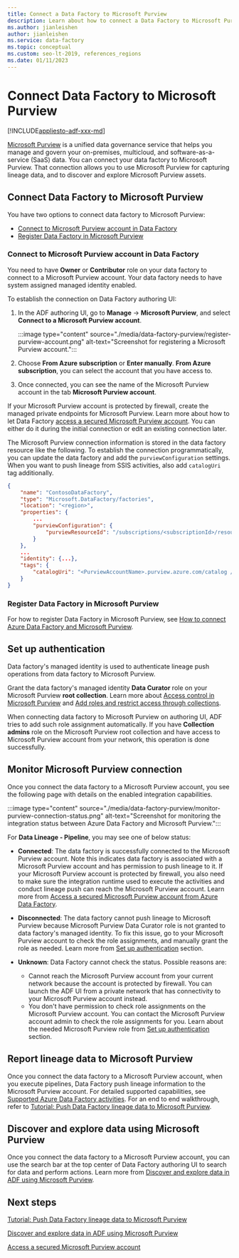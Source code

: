 ```yaml
---
title: Connect a Data Factory to Microsoft Purview
description: Learn about how to connect a Data Factory to Microsoft Purview
ms.author: jianleishen
author: jianleishen
ms.service: data-factory
ms.topic: conceptual
ms.custom: seo-lt-2019, references_regions
ms.date: 01/11/2023
---
```


# Connect Data Factory to Microsoft Purview

[!INCLUDE[appliesto-adf-xxx-md](includes/appliesto-adf-xxx-md.md)]

[Microsoft Purview](../purview/overview.md) is a unified data governance service that helps you manage and govern your on-premises, multicloud, and software-as-a-service (SaaS) data. You can connect your data factory to Microsoft Purview. That connection allows you to use Microsoft Purview for capturing lineage data, and to discover and explore Microsoft Purview assets.

## Connect Data Factory to Microsoft Purview

You have two options to connect data factory to Microsoft Purview:

- [Connect to Microsoft Purview account in Data Factory](#connect-to-microsoft-purview-account-in-data-factory)
- [Register Data Factory in Microsoft Purview](#register-data-factory-in-microsoft-purview)

### Connect to Microsoft Purview account in Data Factory

You need to have **Owner** or **Contributor** role on your data factory to connect to a Microsoft Purview account. Your data factory needs to have system assigned managed identity enabled.

To establish the connection on Data Factory authoring UI:

1. In the ADF authoring UI, go to **Manage** -> **Microsoft Purview**, and select **Connect to a Microsoft Purview account**. 

    :::image type="content" source="./media/data-factory-purview/register-purview-account.png" alt-text="Screenshot for registering a Microsoft Purview account.":::

2. Choose **From Azure subscription** or **Enter manually**. **From Azure subscription**, you can select the account that you have access to.

3. Once connected, you can see the name of the Microsoft Purview account in the tab **Microsoft Purview account**.

If your Microsoft Purview account is protected by firewall, create the managed private endpoints for Microsoft Purview. Learn more about how to let Data Factory [access a secured Microsoft Purview account](how-to-access-secured-purview-account.md). You can either do it during the initial connection or edit an existing connection later.

The Microsoft Purview connection information is stored in the data factory resource like the following. To establish the connection programmatically, you can update the data factory and add the `purviewConfiguration` settings. When you want to push lineage from SSIS activities, also add `catalogUri` tag additionally.

```json
{
    "name": "ContosoDataFactory",
    "type": "Microsoft.DataFactory/factories",
    "location": "<region>",
    "properties": {
        ...
        "purviewConfiguration": {
            "purviewResourceId": "/subscriptions/<subscriptionId>/resourceGroups/<resourceGroupname>/providers/Microsoft.Purview/accounts/<PurviewAccountName>"
        }
    },
    ...
    "identity": {...},
    "tags": {
        "catalogUri": "<PurviewAccountName>.purview.azure.com/catalog //Note: used for SSIS lineage only"
    }
}
```

### Register Data Factory in Microsoft Purview

For how to register Data Factory in Microsoft Purview, see [How to connect Azure Data Factory and Microsoft Purview](../purview/how-to-link-azure-data-factory.md).

## Set up authentication

Data factory's managed identity is used to authenticate lineage push operations from data factory to Microsoft Purview. 

Grant the data factory's managed identity **Data Curator** role on your Microsoft Purview **root collection**. Learn more about [Access control in Microsoft Purview](../purview/catalog-permissions.md) and [Add roles and restrict access through collections](../purview/how-to-create-and-manage-collections.md#add-roles-and-restrict-access-through-collections).

When connecting data factory to Microsoft Purview on authoring UI, ADF tries to add such role assignment automatically. If you have **Collection admins** role on the Microsoft Purview root collection and have access to Microsoft Purview account from your network, this operation is done successfully.

## Monitor Microsoft Purview connection

Once you connect the data factory to a Microsoft Purview account, you see the following page with details on the enabled integration capabilities.

:::image type="content" source="./media/data-factory-purview/monitor-purview-connection-status.png" alt-text="Screenshot for monitoring the integration status between Azure Data Factory and Microsoft Purview.":::

For **Data Lineage - Pipeline**, you may see one of below status:

- **Connected**: The data factory is successfully connected to the Microsoft Purview account. Note this indicates data factory is associated with a Microsoft Purview account and has permission to push lineage to it. If your Microsoft Purview account is protected by firewall, you also need to make sure the integration runtime used to execute the activities and conduct lineage push can reach the Microsoft Purview account. Learn more from [Access a secured Microsoft Purview account from Azure Data Factory](how-to-access-secured-purview-account.md).
- **Disconnected**: The data factory cannot push lineage to Microsoft Purview because Microsoft Purview Data Curator role is not granted to data factory's managed identity. To fix this issue, go to your Microsoft Purview account to check the role assignments, and manually grant the role as needed. Learn more from [Set up authentication](#set-up-authentication) section.
- **Unknown**: Data Factory cannot check the status. Possible reasons are:

    - Cannot reach the Microsoft Purview account from your current network because the account is protected by firewall. You can launch the ADF UI from a private network that has connectivity to your Microsoft Purview account instead.
    - You don't have permission to check role assignments on the Microsoft Purview account. You can contact the Microsoft Purview account admin to check the role assignments for you. Learn about the needed Microsoft Purview role from [Set up authentication](#set-up-authentication) section.

## Report lineage data to Microsoft Purview

Once you connect the data factory to a Microsoft Purview account, when you execute pipelines, Data Factory push lineage information to the Microsoft Purview account. For detailed supported capabilities, see [Supported Azure Data Factory activities](../purview/how-to-link-azure-data-factory.md#supported-azure-data-factory-activities). For an end to end walkthrough, refer to [Tutorial: Push Data Factory lineage data to Microsoft Purview](tutorial-push-lineage-to-purview.md).

## Discover and explore data using Microsoft Purview

Once you connect the data factory to a Microsoft Purview account, you can use the search bar at the top center of Data Factory authoring UI to search for data and perform actions. Learn more from [Discover and explore data in ADF using Microsoft Purview](how-to-discover-explore-purview-data.md).

## Next steps

[Tutorial: Push Data Factory lineage data to Microsoft Purview](tutorial-push-lineage-to-purview.md)

[Discover and explore data in ADF using Microsoft Purview](how-to-discover-explore-purview-data.md)

[Access a secured Microsoft Purview account](how-to-access-secured-purview-account.md)

